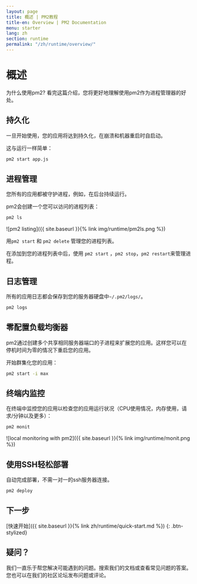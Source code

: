 ```yaml
---
layout: page
title: 概述 | PM2教程
title-en: Overview | PM2 Documentation
menu: starter
lang: zh
section: runtime
permalink: "/zh/runtime/overview/"
---
```


# 概述

为什么使用pm2? 看完这篇介绍，您将更好地理解使用pm2作为进程管理器的好处。

## 持久化

一旦开始使用，您的应用将达到持久化，在崩溃和机器重启时自启动。

这与运行一样简单：
```bash
pm2 start app.js
```

## 进程管理

您所有的应用都被守护进程，例如，在后台持续运行。

pm2会创建一个您可以访问的进程列表：

```bash
pm2 ls
```

![pm2 listing]({{ site.baseurl }}{% link img/runtime/pm2ls.png %})

用`pm2 start` 和 `pm2 delete` 管理您的进程列表。

在添加到您的进程列表中后，使用 `pm2 start` ，`pm2 stop`，`pm2 restart`来管理进程。



## 日志管理

所有的应用日志都会保存到您的服务器硬盘中`~/.pm2/logs/`。

```bash
pm2 logs
```

## 零配置负载均衡器

pm2通过创建多个共享相同服务器端口的子进程来扩展您的应用。这样您可以在停机时间为零的情况下重启您的应用。

开始群集化您的应用：
```bash
pm2 start -i max
```

## 终端内监控

在终端中监控您的应用以检查您的应用运行状况（CPU使用情况，内存使用，请求/分钟以及更多）：

```bash
pm2 monit
```

![local monitoring with pm2]({{ site.baseurl }}{% link img/runtime/monit.png %})

## 使用SSH轻松部署

自动完成部署，不需一对一的ssh服务器连接。

```bash
pm2 deploy
```

## 下一步

[快速开始]({{ site.baseurl }}{% link zh/runtime/quick-start.md %})
{: .btn-stylized}

## 疑问？

我们一直乐于帮您解决可能遇到的问题。搜索我们的文档或查看常见问题的答案。您也可以在我们的社区论坛发布问题或评论。
